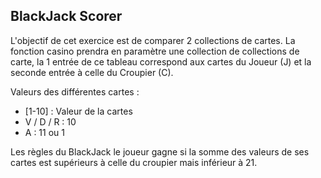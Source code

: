 ## BlackJack Scorer

L'objectif de cet exercice est de comparer 2 collections de cartes. La fonction casino prendra en paramètre une collection de collections de carte, la 1 entrée de ce tableau correspond aux cartes du Joueur (J) et la seconde entrée à celle du Croupier (C).

Valeurs des différentes cartes :
* [1-10] : Valeur de la cartes
* V / D / R : 10
* A : 11 ou 1

Les règles du BlackJack le joueur gagne si la somme des valeurs de ses cartes est supérieurs à celle du croupier mais inférieur à 21.
